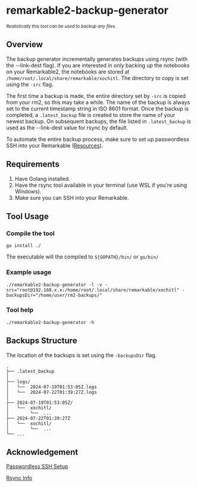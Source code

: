 # remarkable2-backup-generator

<i><small>Realistically this tool can be used to backup any files.</small></i>

## Overview

The backup generator incrementally generates backups using rsync (with the --link-dest flag).
If you are interested in _only_ backing up the notebooks on your Remarkable2, the notebooks are stored at `/home/root/.local/share/remarkable/xochitl`. The directory to copy is set using the `-src` flag.

The first time a backup is made, the entire directory set by `-src` is copied from your rm2, so this may take a while.
The name of the backup is always set to the current timestamp string in ISO 8601 format.
Once the backup is completed, a `.latest_backup` file is created to store the name of your newest backup.
On subsequent backups, the file listed in `.latest_backup` is used as the --link-dest value for rsync by default.

To automate the entire backup process, make sure to set up passwordless SSH into your Remarkable ([Resources](#resources)).

## Requirements

1. Have Golang installed.
2. Have the rsync tool available in your terminal (use WSL if you're using Windows). 
3. Make sure you can SSH into your Remarkable.

## Tool Usage

### Compile the tool
`go install ./`

The executable will the compiled to `${GOPATH}/bin/` or `go/bin/`

### Example usage
`./remarkable2-backup-generator -l -v -src="root@192.168.x.x:/home/root/.local/share/remarkable/xochitl" -backupsDir="/home/user/rm2-backups/"`

### Tool help
`./remarkable2-backup-generator -h`

## Backups Structure

The location of the backups is set using the `-backupsDir` flag.

```
.
├── .latest_backup
│
├── logs/
│   └──  2024-07-19T01:53:05Z.logs
│   └──  2024-07-22T01:39:27Z.logs
│
├── 2024-07-19T01:53:05Z/
│   └──  xochitl/           
│        └──  ...
├── 2024-07-22T01:39:27Z
│   └──  xochitl/
│        └──  ...
└── ...
```

## Acknowledgement

[Passwordless SSH Setup](https://remarkable.jms1.info/info/ssh.html)

[Rsync Info](https://remarkable.jms1.info/info/backups.html)
